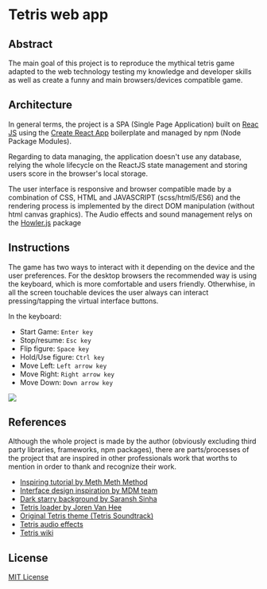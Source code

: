 # Tetris web app

## Abstract

The main goal of this project is to reproduce the mythical tetris game adapted to the web technology testing my knowledge and developer skills as well as create a funny and main browsers/devices compatible game.

## Architecture

In general terms, the project is a SPA (Single Page Application) built on [Reac JS](https://reactjs.org/) using the [Create React App](https://create-react-app.dev/) boilerplate and managed by npm (Node Package Modules).

Regarding to data managing, the application doesn't use any database, relying the whole lifecycle on the ReactJS state management and storing users score in the browser's local storage.

The user interface is responsive and browser compatible made by a combination of CSS, HTML and JAVASCRIPT (scss/html5/ES6) and the rendering process is implemented by the direct DOM manipulation (without html canvas graphics). The Audio effects and sound management relys on the [Howler.js](https://howlerjs.com/) package

## Instructions

The game has two ways to interact with it depending on the device and the user preferences.
For the desktop browsers the recommended way is using the keyboard, which is more comfortable and users friendly. Otherwhise, in all the screen touchable devices the user always can interact pressing/tapping the virtual interface buttons.

In the keyboard:

- Start Game: `Enter key`
- Stop/resume: `Esc key`
- Flip figure: `Space key`
- Hold/Use figure: `Ctrl key`
- Move Left: `Left arrow key`
- Move Right: `Right arrow key`
- Move Down: `Down arrow key`

![](images/instructions.png)

## References

Although the whole project is made by the author (obviously excluding third party libraries, frameworks, npm packages), there are parts/processes of the project that are inspired in other professionals work that worths to mention in order to thank and recognize their work.

- [Inspiring tutorial by Meth Meth Method](https://www.youtube.com/watch?v=H2aW5V46khA)
- [Interface design inspiration by MDM team](dribbble.com/mdm_ooo)
- [Dark starry background by Saransh Sinha](linkedin.com/in/saranshsinha)
- [Tetris loader by Joren Van Hee](https://github.com/JorenVanHee)
- [Original Tetris theme (Tetris Soundtrack)](https://www.youtube.com/watch?v=NmCCQxVBfyM)
- [Tetris audio effects](https://www.findsounds.com/ISAPI/search.dll?keywords=tetris)
- [Tetris wiki](https://tetris.wiki)

## License

[MIT License](https://en.wikipedia.org/wiki/MIT_License)

